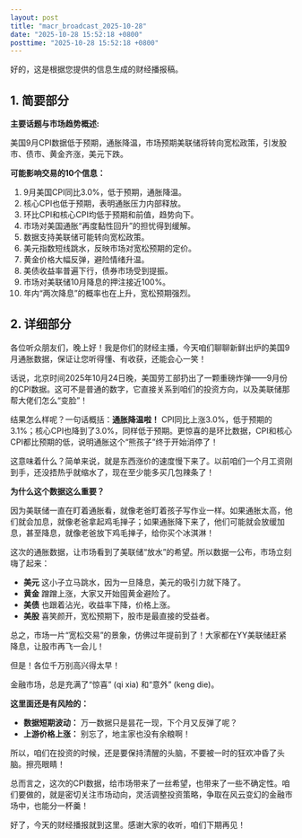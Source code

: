 ```yaml
---
layout: post
title: "macr_broadcast_2025-10-28"
date: "2025-10-28 15:52:18 +0800"
posttime: "2025-10-28 15:52:18 +0800"
---
```


好的，这是根据您提供的信息生成的财经播报稿。

## 1. 简要部分

**主要话题与市场趋势概述:**

美国9月CPI数据低于预期，通胀降温，市场预期美联储将转向宽松政策，引发股市、债市、黄金齐涨，美元下跌。

**可能影响交易的10个信息：**

1.  9月美国CPI同比3.0%，低于预期，通胀降温。
2.  核心CPI也低于预期，表明通胀压力内部释放。
3.  环比CPI和核心CPI均低于预期和前值，趋势向下。
4.  市场对美国通胀“再度黏性回升”的担忧得到缓解。
5.  数据支持美联储可能转向宽松政策。
6.  美元指数短线跳水，反映市场对宽松预期的定价。
7.  黄金价格大幅反弹，避险情绪升温。
8.  美债收益率普遍下行，债券市场受到提振。
9.  市场对美联储10月降息的押注接近100%。
10.  年内“两次降息”的概率也在上升，宽松预期强烈。

## 2. 详细部分

各位听众朋友们，晚上好！我是你们的财经主播，今天咱们聊聊新鲜出炉的美国9月通胀数据，保证让您听得懂、有收获，还能会心一笑！

话说，北京时间2025年10月24日晚，美国劳工部扔出了一颗重磅炸弹——9月份的CPI数据。这可不是普通的数字，它直接关系到咱们的投资方向，以及美联储那帮大佬们怎么“变脸”！

结果怎么样呢？一句话概括：**通胀降温啦！** CPI同比上涨3.0%，低于预期的3.1%；核心CPI也降到了3.0%，同样低于预期。更惊喜的是环比数据，CPI和核心CPI都比预期的低，说明通胀这个“熊孩子”终于开始消停了！

这意味着什么？简单来说，就是东西涨价的速度慢下来了。以前咱们一个月工资刚到手，还没捂热乎就缩水了，现在至少能多买几包辣条了！

**为什么这个数据这么重要？**

因为美联储一直在盯着通胀看，就像老爸盯着孩子写作业一样。如果通胀太高，他们就会加息，就像老爸拿起鸡毛掸子；如果通胀降下来了，他们可能就会放缓加息，甚至降息，就像老爸放下鸡毛掸子，给你买个冰淇淋！

这次的通胀数据，让市场看到了美联储“放水”的希望。所以数据一公布，市场立刻嗨了起来：

*   **美元** 这小子立马跳水，因为一旦降息，美元的吸引力就下降了。
*   **黄金** 蹭蹭上涨，大家又开始囤黄金避险了。
*   **美债** 也跟着沾光，收益率下降，价格上涨。
* **美股** 喜笑颜开，宽松预期下，股市是最直接的受益者。

总之，市场一片“宽松交易”的景象，仿佛过年提前到了！大家都在YY美联储赶紧降息，让股市再飞一会儿！

但是！各位千万别高兴得太早！

金融市场，总是充满了“惊喜” (qi xia) 和“意外” (keng die)。

**这里面还是有风险的：**

*   **数据短期波动：** 万一数据只是昙花一现，下个月又反弹了呢？
*   **上游价格上涨：** 别忘了，地主家也没有余粮啊！

所以，咱们在投资的时候，还是要保持清醒的头脑，不要被一时的狂欢冲昏了头脑。擦亮眼睛！

总而言之，这次的CPI数据，给市场带来了一丝希望，也带来了一些不确定性。咱们要做的，就是密切关注市场动向，灵活调整投资策略，争取在风云变幻的金融市场中，也能分一杯羹！

好了，今天的财经播报就到这里。感谢大家的收听，咱们下期再见！